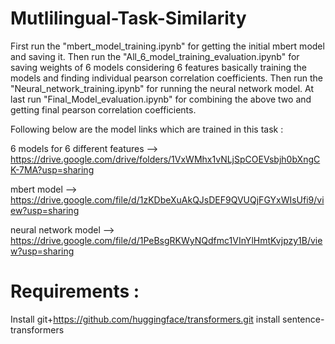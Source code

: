 # Mutlilingual-Task-Similarity

First run the "mbert_model_training.ipynb" for getting the initial mbert model and saving it.
Then run the "All_6_model_training_evaluation.ipynb" for saving weights of 6 models considering 6 features basically training the models and finding individual pearson correlation coefficients.
Then run the "Neural_network_training.ipynb" for running the neural network model.
At last run "Final_Model_evaluation.ipynb" for combining the above two and getting final pearson correlation coefficients.


Following below are the model links which are trained in this task :
 
 6 models for 6 different features -->
https://drive.google.com/drive/folders/1VxWMhx1vNLjSpCOEVsbjh0bXngCK-7MA?usp=sharing

mbert model -->
https://drive.google.com/file/d/1zKDbeXuAkQJsDEF9QVUQjFGYxWIsUfi9/view?usp=sharing

neural network model -->
https://drive.google.com/file/d/1PeBsgRKWyNQdfmc1VInYlHmtKvjpzy1B/view?usp=sharing


# Requirements : 
Install git+https://github.com/huggingface/transformers.git
install sentence-transformers

